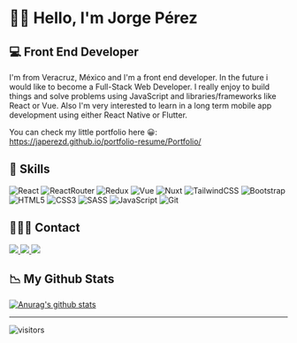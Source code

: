 # ✌🏽 Hello, I'm Jorge Pérez
## 💻 Front End Developer
I'm from Veracruz, México and I'm a front end developer. In the future i would like to become a Full-Stack Web Developer. I really enjoy to build things and solve problems using JavaScript and libraries/frameworks like React or Vue. Also I'm very interested to learn in a long term mobile app development using either React Native or Flutter. 

You can check my little portfolio here 😀: https://japerezd.github.io/portfolio-resume/Portfolio/

## 🚀 Skills
![React](https://img.shields.io/badge/React-20232A?style=for-the-badge&logo=react&logoColor=61DAFB)
![ReactRouter](https://img.shields.io/badge/React_Router-CA4245?style=for-the-badge&logo=react-router&logoColor=white)
![Redux](https://img.shields.io/badge/Redux-593D88?style=for-the-badge&logo=redux&logoColor=whit)
![Vue](https://img.shields.io/badge/Vue.js-35495E?style=for-the-badge&logo=vue.js&logoColor=4FC08D)
![Nuxt](https://img.shields.io/badge/nuxt.js-00C58E?style=for-the-badge&logo=nuxtdotjs&logoColor=white)
![TailwindCSS](https://img.shields.io/badge/Tailwind_CSS-38B2AC?style=for-the-badge&logo=tailwind-css&logoColor=white)
![Bootstrap](https://img.shields.io/badge/Bootstrap-563D7C?style=for-the-badge&logo=bootstrap&logoColor=white)
![HTML5](https://img.shields.io/badge/HTML5-E34F26?style=for-the-badge&logo=html5&logoColor=white)
![CSS3](https://img.shields.io/badge/CSS3-1572B6?style=for-the-badge&logo=css3&logoColor=white)
![SASS](https://img.shields.io/badge/Sass-CC6699?style=for-the-badge&logo=sass&logoColor=white)
![JavaScript](https://img.shields.io/badge/JavaScript-F7DF1E?style=for-the-badge&logo=javascript&logoColor=black)
![Git](https://img.shields.io/badge/Git-F05032?style=for-the-badge&logo=git&logoColor=white)

## 🙋🏽‍♂️ Contact

<a href="https://www.linkedin.com/in/jorge-pérez-18a445196" target="_blank">
  <img src="https://img.shields.io/badge/LinkedIn-0077B5?style=for-the-badge&logo=linkedin&logoColor=white"/>
</a>
<a href="https://japerezd.github.io/portfolio-resume/Portfolio/">
  <img src="https://img.shields.io/badge/website-000000?style=for-the-badge&logo=About.me&logoColor=white" />
</a>
<a href="https://github.com/japerezd" target="_blank">
  <img src="https://img.shields.io/badge/GitHub-100000?style=for-the-badge&logo=github&logoColor=white"/>
</a>

## 📉 My Github Stats

[![Anurag's github stats](https://github-readme-stats.vercel.app/api?username=japerezd&show_icons=true&theme=tokyonight)](https://github.com/anuraghazra/github-readme-stats)

---
![visitors](https://visitor-badge.laobi.icu/badge?page_id=japerezd.japerezd)

